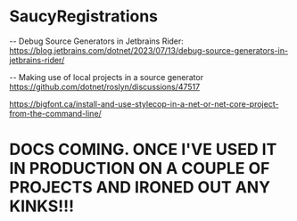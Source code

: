 # SaucyRegistrations

-- Debug Source Generators in Jetbrains Rider:
https://blog.jetbrains.com/dotnet/2023/07/13/debug-source-generators-in-jetbrains-rider/

-- Making use of local projects in a source generator
https://github.com/dotnet/roslyn/discussions/47517

https://bigfont.ca/install-and-use-stylecop-in-a-net-or-net-core-project-from-the-command-line/

# DOCS COMING. ONCE I'VE USED IT IN PRODUCTION ON A COUPLE OF PROJECTS AND IRONED OUT ANY KINKS!!!
